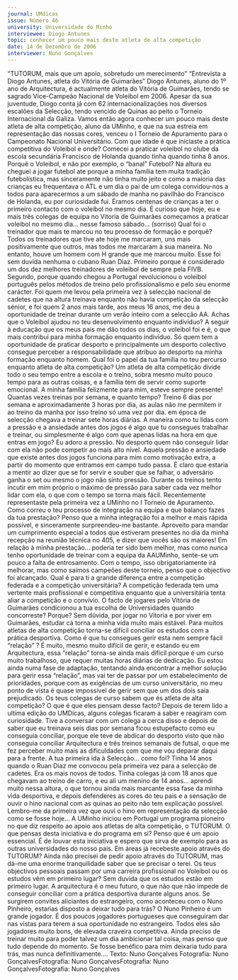 ```yaml
---
journal: UMdicas
issue: Número 46
university: Universidade do Minho
interviewee: Diogo Antunes
topic: conhecer um pouco mais deste atleta de alta competição
date: 14 de Dezembro de 2006
interviewer: Nuno Gonçalves
---
```



“TUTORUM, mais que um apoio, sobretudo um merecimento” 
“Entrevista a Diogo Antunes, atleta do
Vitória de Guimarães”
Diogo Antunes, aluno do 1º ano de Arquitectura, é actualmente atleta do Vitória de
Guimarães, tendo se sagrado Vice-Campeão Nacional de Voleibol em 2006. Apesar
da sua juventude, Diogo conta já com 62 internacionalizações nos diversos escalões
da Selecção, tendo vencido de Quinas ao peito o Torneio Internacional da Galiza.
Vamos então agora conhecer um pouco mais deste atleta de alta competição, aluno
da UMinho, e que na sua estreia em representação das nossas cores, venceu o I
Torneio de Apuramento para o Campeonato Nacional Universitário.
Com que idade é que iniciaste a prática
competitiva do Voleibol e onde?
Comecei a praticar voleibol no clube da escola
secundária Francisco de Holanda quando tinha
quando tinha 8 anos.
Porquê o Voleibol, e não por exemplo, o “banal”
Futebol?
Na altura eu cheguei a jogar futebol ate porque a
minha família tem muita tradição futebolística, mas
sinceramente não tinha muito jeito e como a maioria
das crianças eu frequentava o ATL e um dia o pai de
um colega convidou-nos a todos para aparecermos a
um sábado de manha no pavilhão do Francisco de
Holanda, eu por curiosidade fui. Éramos centenas de
crianças a ter o primeiro contacto com o voleibol no
mesmo dia. É curioso que hoje, eu e mais três colegas
de equipa no Vitoria de Guimarães começamos a
praticar voleibol no mesmo dia… nesse famoso
sábado… (sorriso)
Qual foi o treinador que mais te marcou no teu
processo de formação e porquê?
Todos os treinadores que tive ate hoje me marcaram,
uns mais positivamente que outros, mas todos me
marcaram à sua maneira. No entanto, houve um
homem com H grande que me marcou muito. Esse foi
sem duvida nenhuma o cubano Ruan Diaz. Primeiro
porque é considerado um dos dez melhores
treinadores de voleibol de sempre pela FIVB.
Segundo, porque quando chegou a Portugal
revolucionou o voleibol português pelos métodos de
treino pelo profissionalismo e pelo seu enorme
carácter. Foi quem me levou pela primeira vez à
selecção nacional de cadetes que na altura treinava
enquanto não havia competição da selecção sénior,
e foi quem 2 anos mais tarde, aos meus 16 anos, me
deu a oportunidade de treinar durante um verão
inteiro com a selecção AA.
Achas que o Voleibol ajudou no teu
desenvolvimento enquanto indivíduo?
A seguir à educação que os meus pais me dão todos
os dias, o voleibol foi e é, o que mais contribui para
minha formação enquanto indivíduo. Só quem tem a
oportunidade de praticar desporto e principalmente
um desporto colectivo consegue perceber a
responsabilidade que atribuo ao desporto na minha
formação enquanto homem.
Qual foi o papel da tua família no teu percurso
enquanto atleta de alta competição?
Um atleta de alta competição divide todo o seu tempo
entre a escola e o treino, sobra mesmo muito pouco
tempo para as outras coisas, e a família tem de servir
como suporte emocional. A minha família felizmente
para mim, esteve sempre presente!
Quantas vezes treinas por semana, e quanto
tempo?
Treino 6 dias por semana e aproximadamente 3 horas
por dia, as aulas não me permitem ir ao treino da
manha por isso treino só uma vez por dia. em época
de selecção chegava a treinar sete horas diárias.
A maneira como tu lidas com a pressão e a
ansiedade antes dos jogos é algo que tu
consegues trabalhar e treinar, ou simplesmente é
algo com que apenas lidas na hora em que entras
em jogo?
Eu adoro a pressão. No desporto quem não conseguir
lidar com ela não pode competir ao mais alto nível.
Aquela pressão e ansiedade que existe antes dos
jogos funciona para mim como motivação extra, a
partir do momento que entramos em campo tudo
passa. É claro que estaria a mentir ao dizer que se for
servir e souber que se falhar, o adversário ganha o
set ou mesmo o jogo não sinto pressão. Durante os
treinos tento incutir em mim próprio o máximo de
pressão para saber cada vez melhor lidar com ela, o
que com o tempo se torna mais fácil.
Recentemente representaste pela primeira vez a
UMinho no I Torneio de Apuramento. Como correu
o teu processo de integração na equipa e que
balanço fazes da tua prestação?
Penso que a minha integração foi a melhor e mais
rápida possível, e sinceramente surpreendeu-me
bastante. Aproveito para mandar um cumprimento
especial a todos que estiveram presentes no dia da
minha recepção na reunião técnica no 405, e dizer
que vocês são os maiores! Em relação à minha
prestação… poderia ter sido bem melhor, mas como
nunca tenho oportunidade de treinar com a equipa da
AAUMinho, sente-se um pouco a falta de
entrosamento. Com o tempo, isso obrigatoriamente
irá melhorar, mas como saímos campeões deste
torneio, penso que o objectivo foi alcançado.
Qual é para ti a grande diferença entre a
competição federada e a competição
universitária?
A competição federada tem uma vertente mais
profissional e competitiva enquanto que a
universitária tenta aliar a competição e o convívio.
O facto de jogares pelo Vitória de Guimarães
condicionou a tua escolha de Universidades
quando concorreste? Porque?
Sem dúvida, por jogar no Vitoria e por viver em
Guimarães, estudar cá torna a minha vida muito mais
estável.
Para muitos atletas de alta competição torna-se
difícil conciliar os estudos com a prática
desportiva. Como é que tu consegues gerir esta
nem sempre fácil “relação” ?
É muito, mesmo muito difícil de gerir, e estando eu em
Arquitectura, essa “relação” torna-se ainda mais
difícil porque é um curso muito trabalhoso, que requer
muitas horas diárias de dedicação. Eu estou ainda
numa fase de adaptação, tentando ainda encontrar a
melhor solução para gerir essa “relação”, mas vai ter
de passar por um estabelecimento de prioridades,
porque com as exigências de um curso universitário,
no meu ponto de vista é quase impossível de gerir
sem que um dos dois saia prejudicado.
Os teus colegas de curso sabem que és atleta de
alta competição? O que é que eles pensam desse
facto?
Depois de terem lido a ultima edição do UMDicas,
alguns colegas ficaram a saber e reagiram com
curiosidade. Tive a conversar com um colega a cerca
disso e depois de saber que eu treinava seis dias por
semana ficou estupefacto como eu conseguia
conciliar, porque ele teve de abdicar do desporto visto
que não conseguia conciliar Arquitectura e três
treinos semanais de futsal, o que me fez perceber
muito mais as dificuldades com que me vou deparar
daqui para a frente.
A tua primeira ida à Selecção… como foi?
Tinha 14 anos quando o Ruan Diaz me convocou pela
primeira vez para a selecção de cadetes. Era os mais
novos de todos. Tinha colegas já com 18 anos que
chegavam ao treino de carro, e eu ali um menino de
14 anos… aprendi muito nessa altura, o que tornou
ainda mais marcante essa fase da minha vida
desportiva, e depois defenderes as cores do teu pais
e a sensação de ouvir o hino nacional com as quinas
ao peito não tem explicação possível. Lembro-me da
primeira vez que ouvi o hino em representação da
selecção como se fosse hoje…
A UMinho iniciou em Portugal um programa
pioneiro no que diz respeito ao apoio aos atletas
de alta competição, o TUTORUM. O que pensas
desta iniciativa e do programa em si?
Penso que é um apoio essencial. É de louvar esta
iniciativa e espero que sirva de exemplo para as
outras universidades do nosso pais.
Em áreas já recebeste apoio através do
TUTORUM?
Ainda não precisei de pedir apoio através do
TUTORUM, mas dá-me uma enorme tranquilidade
saber que se precisar o terei.
Os teus objectivos pessoais passam por uma
carreira profissional no Voleibol ou os estudos
vêm em primeiro lugar?
Sem duvida que os estudos estão em primeiro lugar. A
arquitectura é o meu futuro, o que não que não
impede de conseguir conciliar com a prática
desportiva durante alguns anos.
Se surgirem convites aliciantes do estrangeiro,
como aconteceu com o Nuno Pinheiro, estarias
disposto a deixar tudo para trás?
O Nuno Pinheiro é um grande jogador. É dos poucos
jogadores portugueses que conseguiram dar nas
vistas para terem a sua oportunidade no estrangeiro.
Todos eles são jogadores muito bons, de elevada
craveira competitiva. Ainda preciso de treinar muito
para poder talvez um dia ambicionar tal coisa, mas
penso que tudo depende do momento. Se fosse
benéfico para mim deixaria tudo para trás, mas nunca
definitivamente….
Texto:  Nuno Gonçalves 
Fotografia:  Nuno GonçalvesFotografia:  Nuno GonçalvesFotografia:  Nuno GonçalvesFotografia:  Nuno Gonçalves